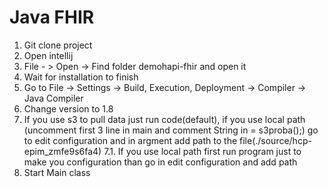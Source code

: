 # Java FHIR

1. Git clone project
2. Open intellij
3. File - > Open -> Find folder demohapi-fhir and open it
4. Wait for installation to finish
5. Go to File -> Settings -> Build, Execution, Deployment -> Compiler -> Java Compiler
6. Change version to 1.8 
7. If you use s3 to pull data just run code(default), if you use local path (uncomment first 3 line in main and comment String in = s3proba();) go to edit configuration and in argment add path to the file(./source/hcp-epim_zmfe9s6fa4)
7.1. If you use local path first run program just to make you configuration than go in edit configuration and add path 
8. Start Main class





